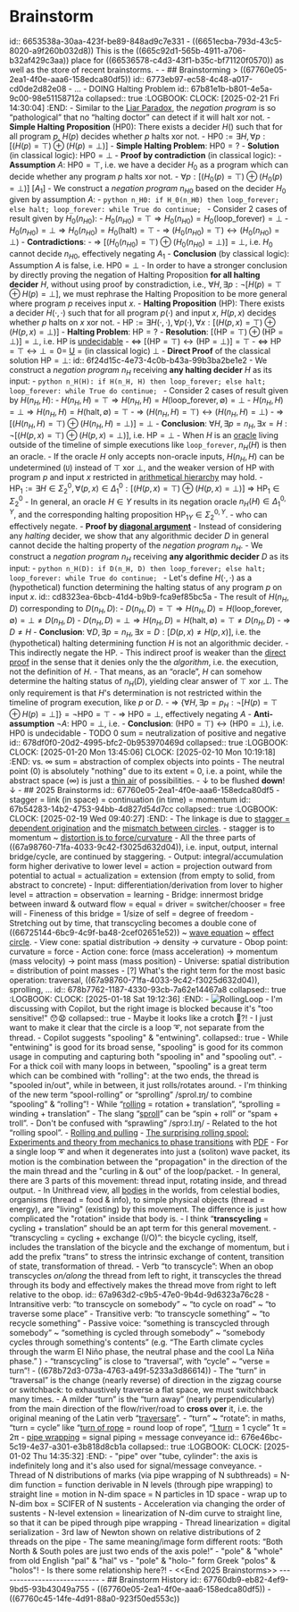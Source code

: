 # Brainstorm
id:: 6653538a-30aa-423f-be89-848ad9c7e331
	- ((6651ecba-793d-43c5-8020-a9f260b032d8)) This is the ((665c92d1-565b-4911-a706-b32af429c3aa)) place for ((66536578-c4d3-43f1-b35c-bf71120f0570)) as well as the store of recent brainstorms.
	-
	- ## Brainstorming > ((67760e05-2ea1-4f0e-aaa6-158edca80df5))
	  id:: 6773eb97-ec58-4c48-a017-cd0de2d82e08
		- ...
		- DOING Halting Problem
		  id:: 67b81e1b-b801-4e5a-9c00-98e51158712a
		  collapsed:: true
		  :LOGBOOK:
		  CLOCK: [2025-02-21 Fri 14:30:04]
		  :END:
			- Similar to the [Liar Paradox](https://en.wikipedia.org/wiki/Liar_paradox), the _negation program_ is so “pathological” that no “halting doctor” can detect if it will halt xor not.
			- **Simple Halting Proposition** ($\text{HP0}$): There exists a decider $H()$ such that for all program $p$, $H(p)$ decides whether $p$ halts xor not.
				- $\text{HP0} := ∃ H, ∀ p: [(H(p) = ⊤) ⊕ (H(p) = ⊥)]$
			- **Simple Halting Problem**: $\text{HP0} = ?$
				- **Solution** (in classical logic): $\text{HP0} = ⊥$
				- **Proof by contradiction** (in classical logic):
					- **Assumption** $A$: $\text{HP0} = ⊤$, i.e. we have a decider $H_0$ as a program which can decide whether any program $p$ halts xor not.
						- $∀ p: [(H_0(p) = ⊤) ⊕ (H_0(p) = ⊥)]$  [$A_1$]
					- We construct a _negation program_ $n_{H0}$ based on the decider $H_0$ given by assumption $A$:
						- ```python
						  n_H0: if H_0(n_H0) then loop_forever; else halt;
						  loop_forever: while True do continue;
						  ```
					- Consider 2 cases of result given by $H_0(n_{H0})$:
						- $H_0(n_{H0}) = ⊤ ⇒ H_0(n_{H0}) = H_0( \text{loop\_forever} ) = ⊥$
						- $H_0(n_{H0}) = ⊥ ⇒ H_0(n_{H0}) = H_0(\text{halt}) = ⊤$
					- ⇒ $(H_0(n_{H0}) = ⊤) ↔ (H_0(n_{H0}) = ⊥)$
					- **Contradictions**:
						- ⇒ $[(H_0(n_{H0}) = ⊤) ⊕ (H_0(n_{H0}) = ⊥)] = ⊥$, i.e. $H_0$ cannot decide $n_{H0}$, effectively negating $A_1$
					- **Conclusion** (by classical logic): Assumption $A$ is false, i.e. $\text{HP0} = ⊥$
			- In order to have a stronger conclusion by directly proving the negation of Halting Proposition **for all halting decider** $H$, without using proof by constradiction, 
			  i.e., $∀ H, ∃ p:  ¬[H(p) = ⊤ ⊕ H(p) = ⊥]$,
			  we must rephrase the Halting Proposition to be more general where program $p$ receives input $x$.
			- **Halting Proposition** ($\text{HP}$): There exists a decider $H(·,·)$ such that for all program $p(·)$ and input $x$, $H(p, x)$ decides whether $p$ halts on $x$ xor not.
				- $\text{HP} := ∃ H(·,·), ∀ p(·), ∀ x: [(H(p,x) = ⊤) ⊕ (H(p,x) = ⊥)]$
			- **Halting Problem**: $\text{HP} = ?$
				- **Resolution**: $[(\text{HP} = ⊤) ⊕ (\text{HP} = ⊥)] = ⊥$, i.e. $\text{HP}$ is [undecidable](https://en.wikipedia.org/wiki/Undecidable_problem)
					- ⇔ $[(\text{HP} = ⊤) ↔ (\text{HP} = ⊥)]  = ⊤$
					- ⇔ $\text{HP} = ⊤↔⊥  = 0 =$ [U](https://en.wikipedia.org/wiki/Three-valued_logic) $=$ (in classical logic) $⊥$
				- **Direct Proof** of the classical solution $\text{HP} = ⊥$:
				  id:: 6f24d15c-4e73-4c0b-b43a-99b3ba2be1e2
					- We construct a _negation program_ $n_H$ receiving **any halting decider** $H$ as its input:
						- ```python
						  n_H(H): if H(n_H, H) then loop_forever; else halt;
						  loop_forever: while True do continue;
						  ```
					- Consider 2 cases of result given by $H(n_H, H)$:
						- $H(n_H, H) = ⊤ ⇒ H(n_H, H) = H( \text{loop\_forever}, ∅) = ⊥$
						- $H(n_H, H) = ⊥ ⇒ H(n_H, H) = H(\text{halt}, ∅) = ⊤$
					- ⇒ $(H(n_H, H) = ⊤) ↔ (H(n_H, H) = ⊥)$
					- ⇒ $[(H(n_H, H) = ⊤) ⊕ (H(n_H, H) = ⊥)] = ⊥$
					- **Conclusion**: $∀ H, ∃ p = n_H, ∃ x = H:  ¬[(H(p, x) = ⊤) ⊕ (H(p, x) = ⊥)]$, i.e. $\text{HP} = ⊥$
						- When $H$ is an [oracle](https://en.wikipedia.org/wiki/Oracle_machine) living outside of the timeline of simple executions like `loop_forever`, $n_H(H)$ is then an oracle.
						- If the oracle $H$ only accepts non-oracle inputs, $H(n_H, H)$ can be undetermined (`U`) instead of ⊤ xor ⊥, and the weaker version of $\text{HP}$ with program $p$ and input $x$ restricted in [arithmetical hierarchy](https://en.wikipedia.org/wiki/Arithmetical_hierarchy) may hold.
							- $\text{HP}_1 := ∃ H ∈ \Sigma_{2}^0, ∀ (p, x) ∈ \Delta_{1}^{0}: [(H(p,x) = ⊤) ⊕ (H(p,x) = ⊥)]$
							  ⇒ $\text{HP}_1 ∈ \Sigma_{2}^0$
							- In general, an oracle $H ∈ Y$ results in its negation oracle $n_H(H) ∈ \Delta_{1}^{0,Y}$, and the corresponding halting proposition $\text{HP}_{1Y} ∈ \Sigma_{2}^{0,Y}$.
						- who can effectively negate.
				- **Proof by [diagonal argument](https://en.wikipedia.org/wiki/Cantor%27s_diagonal_argument)**
					- Instead of considering any _halting_ decider, we show that any algorithmic decider $D$ in general cannot decide the halting property of the _negation program_ $n_H$.
					- We construct a _negation program_ $n_H$ receiving **any algorithmic decider** $D$ as its input:
						- ```python
						  n_H(D): if D(n_H, D) then loop_forever; else halt;
						  loop_forever: while True do continue;
						  ```
					- Let's define $H(·,·)$ as a (hypothetical) function determining the halting status of any program $p$ on input $x$.
					  id:: cd8323ea-6bcb-41d4-b9b9-fca9ef85bc5a
					- The result of $H(n_H, D)$ corresponding to $D(n_H, D)$:
						- $D(n_H, D) = ⊤ ⇒ H(n_H, D) = H( \text{loop\_forever}, ∅) = ⊥ ≠ D(n_H, D)$
						- $D(n_H, D) = ⊥ ⇒ H(n_H, D) = H(\text{halt}, ∅) = ⊤ ≠ D(n_H, D)$
					- ⇒ $D ≠ H$
					- **Conclusion**: $∀ D, ∃ p = n_H, ∃ x = D:  [D(p, x) ≠ H(p, x)]$, i.e. the (hypothetical) halting determining function $H$ is not an algorithmic decider.
						- This indirectly negate the $\text{HP}$.
						- This indirect proof is weaker than the [direct proof](((6f24d15c-4e73-4c0b-b43a-99b3ba2be1e2))) in the sense that it denies only the the _algorithm_, i.e. the execution, not the definition of $H$.
						- That means, as an “oracle”, $H$ can somehow determine the halting status of $n_H(D)$, yielding clear answer of ⊤ xor ⊥. The only requirement is that $H$'s determination is not restricted within the timeline of program execution, like $p$ or $D$.
			- ⇒ $\{ ∀ H, ∃ p = p_H:  ¬[H(p) = ⊤ ⊕ H(p) = ⊥] \} = ¬\text{HP0} = ⊤$
				- ⇒ $\text{HP0} = ⊥$, effectively negating $A$
				- **Anti-assumption** $¬A$: $\text{HP0} = ⊥$, i.e.
				- **Conclusion**:  $(\text{HP0} = ⊤) ↔ (\text{HP0} = ⊥)$, i.e. $\text{HP0}$ is undecidable
		- TODO 0 sum = neutralization of positive and negative 
		  id:: 678df0f0-20d2-4995-bfc2-0b953970469d
		  collapsed:: true
		  :LOGBOOK:
		  CLOCK: [2025-01-20 Mon 13:45:06]
		  CLOCK: [2025-02-10 Mon 10:19:18]
		  :END:
		  vs. ∞ sum = abstraction of complex objects into points
			- The neutral point (0) is absolutely "nothing" due to its extent = 0, i.e. a point, while the abstract space (∞) is just a [thin air](((671d06ba-cb96-4424-9bee-4e6327ba7f9d))) of possibilities.
		- ↓ to be flushed **down**! ↓
	- ## 2025 Brainstorms
	  id:: 67760e05-2ea1-4f0e-aaa6-158edca80df5
		- stagger = link (in space) = continuation (in time) = momentum
		  id:: 67b54283-14b2-4753-94bb-4d827d54d7cc
		  collapsed:: true
		  :LOGBOOK:
		  CLOCK: [2025-02-19 Wed 09:40:27]
		  :END:
			- The linkage is due to [stagger = dependent origination](((67b541c9-befb-46b8-b2ae-e6e251043153))) and the [mismatch between circles](((67b541cb-a5c9-4634-b5f7-080d367faa4c))).
				- stagger is to momentum ~ [distortion is to force/curvature](((67b541d0-9e59-42ec-9199-9e9e114579e8)))
			- All the three parts of ((67a98760-71fa-4033-9c42-f3025d632d04)), i.e. input, output, internal bridge/cycle, are continued by staggering.
				- Output: integral/accumulation form higher derivative to lower level = action = projection outward from potential to actual = actualization = extension (from empty to solid, from abstract to concrete)
				- Input: differentiation/derivation from lover to higher level = attraction = observation = learning
				- Bridge: innermost bridge between inward & outward flow = equal = driver = switcher/chooser = free will
					- Fineness of this bridge = 1/size of self = degree of freedom
			- Stretching out by time, that transcycling becomes a double cone of ((66725144-6bc9-4c9f-ba48-2cef02651e52)) ~ [wave equation](https://en.wikipedia.org/wiki/Wave_equation) ~ [effect circle](((674ff584-00e3-40d8-9b77-21e9dca899dd))).
				- View cone: spatial distribution → density → curvature
				- Obop point: curvature = force
				- Action cone: force (mass acceleration) → momentum (mass velocity) → point mass (mass position)
				- Universe: spatial distribution = distribution of point masses
		- [?] What's the right term for the most basic operation: traversal, ((67a98760-71fa-4033-9c42-f3025d632d04)), sprolling, ...
		  id:: 678b7762-1187-4330-93cb-7a62e14467a8
		  collapsed:: true
		  :LOGBOOK:
		  CLOCK: [2025-01-18 Sat 19:12:36]
		  :END:
			- ![RollingLoop](https://docs.google.com/drawings/d/e/2PACX-1vTc1vvF4Bghp7a62iW_QccyZaVtiJR9eD8d44eIxfqCeXof9NY4tvKP179l3tfLH4M7mLZKQXBqWmKc/pub?w=473&h=123)
			- I'm discussing with Copilot, but the right image is blocked because it's "too sensitive!" 😯😧
			  collapsed:: true
				- Maybe it looks like a crotch 🤔?!
				- I just want to make it clear that the circle is a loop ➰, not separate from the thread.
			- Copilot suggests "spooling" & "entwining".
			  collapsed:: true
				- While "entwining" is good for its broad sense, "spooling" is good for its common usage in computing and capturing both "spooling in" and "spooling out".
				- For a thick coil with many loops in between, "spooling" is a great term which can be combined with "rolling": at the two ends, the thread is "spooled in/out", while in between, it just rolls/rotates around.
				- I'm thinking of the new term “spool-rolling” or “sprolling” /sprol.ɪŋ/ to combine “spooling” & “rolling”!
					- While “[rolling](https://en.wikipedia.org/wiki/Rolling) = rotation + translation”, “sprolling = winding + translation”
					- The slang “[sproll](https://www.urbandictionary.com/define.php?term=Sproll)” can be “spin + roll” or “spam + troll”.
					- Don't be confused with “sprawling” /sprɔːl.ɪŋ/
					- Related to the hot “rolling spool”.
						- [Rolling and pulling](https://leancrew.com/all-this/2023/06/rolling-and-pulling/)
						- [The surprising rolling spool: Experiments and theory from mechanics to phase transitions](https://www.researchgate.net/publication/264161700_The_surprising_rolling_spool_Experiments_and_theory_from_mechanics_to_phase_transitions) with [PDF](../assets/physics/Surprising-EJP09JunRev.pdf)
			- For a single loop ➰ and when it degenerates into just a (soliton) wave packet, its motion is the combination between the "propagation" in the direction of the the main thread and the "curling in & out" of the loop/packet.
			- In general, there are 3 parts of this movement: thread input, rotating inside, and thread output.
				- In Unithread view, all [bodies](((66c810a0-9861-4787-bdcf-1378219332be))) in the worlds, from celestial bodies, organisms (thread = food & info), to simple physical objects (thread = energy), are "living" (existing) by this movement. The difference is just how complicated the "rotation" inside that body is.
				- I think “**transcycling** = cycling + translation” should be an apt term for this general movement.
					- “transcycling = cycling + exchange (I/O)”: the bicycle cycling, itself, includes the translation of the bicycle and the exchange of momentum, but i add the prefix “trans” to stress the intrinsic exchange of content, transition of state, transformation of thread.
					- Verb “to transcycle”: When an obop transcycles *on/along* the thread from left to right, it transcycles the thread through its body and effectively makes the thread move from right to left relative to the obop.
					  id:: 67a963d2-c9b5-47e0-9b4d-9d6323a76c28
						- Intransitive verb: “to transcycle on somebody” ~ “to cycle on road” ~ “to traverse some place”
						- Transitive verb: “to transcycle something” ~ “to recycle something”
							- Passive voice: “something is transcycled through somebody” ~ “something is cycled through somebody” ~ “somebody cycles through something's contents” (e.g. “The Earth climate cycles through the warm El Niño phase, the neutral phase and the cool La Niña phase.” )
				- “transcycling” is close to “traversal”, with “cycle” ~ “verse = turn”!
					- ((678b72d3-073a-4763-a49f-5233a3d86614))
					- The “turn” in “traversal” is the change (nearly reverse) of direction in the zigzag course or switchback: to exhaustively traverse a flat space, we must switchback many times.
						- A milder “turn” is the “turn away” (nearly perpendicularly) from the main direction of the flow/river/road to **cross over** it, i.e. the original meaning of the Latin verb “[traversare](https://en.wiktionary.org/wiki/traversare)”.
					- “turn” ~ “rotate”: in maths, “turn = cycle” like “[turn of rope](https://en.wikipedia.org/wiki/Turn_(knot)) = round loop of rope”, “[1 turn](https://en.wikipedia.org/wiki/Turn_(angle)) = 1 cycle” 1τ = 2π
		- [pipe wrapping](((670cdcb4-3c85-45af-8c30-3c3284ed37df))) = signal piping = message conveyance
		  id:: 676e46bc-5c19-4e37-a301-e3b818d8cb1a
		  collapsed:: true
		  :LOGBOOK:
		  CLOCK: [2025-01-02 Thu 14:35:32]
		  :END:
			- "pipe" over "tube, cylinder": the axis is indefinitely long and it's also used for signal/message conveyance.
			- Thread of N distributions of marks (via pipe wrapping of N subthreads) = N-dim function = function derivable in N levels (through pipe wrapping) to straight line = motion in N-dim space = N particles in 1D space
				- wrap up to N-dim box = SCIFER of N sustents
					- Acceleration via changing the order of sustents
				- N-level extension = linearization of N-dim curve to straight line, so that it can be piped through pipe wrapping
					- Thread linearization = digital serialization
				- 3rd law of Newton shown on relative distributions of 2 threads on the pipe
			- The same meaning/image form different roots:
			  “Both North & South poles are just two ends of the axis pole!”
				- "pole" & "whole"  from old English "pal" & "hal" 
				  vs
				- "pole" & "holo-" form Greek "polos" & "holos"!
				- Is there some relationship here?!
		- <<End 2025 Brainstorms>>
		  ----------------------------
	- ## Brainstorm History
	  id:: 67760db9-eb82-4ef9-9bd5-93b43049a755
		- ((67760e05-2ea1-4f0e-aaa6-158edca80df5))
		- ((67760c45-14fe-4d91-88a0-923f50ed553c))